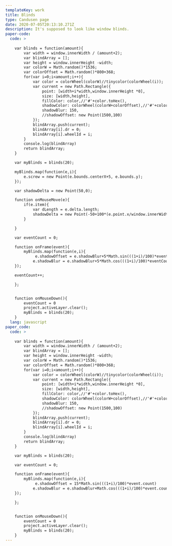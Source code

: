 ```yaml
---
templateKey: work
title: Blinds
type: Candusen page
date: 2020-07-05T20:13:10.271Z
description: It's supposed to look like window blinds.
paper-code:
  code: >
    
    var blinds = function(amount){
    	var width = window.innerWidth / (amount+2);
    	var blindArray = [];
    	var height = window.innerHeight -width;
    	var colorW = Math.random()*1536;
    	var colorOffset = Math.random()*800+368;
    	for(var i=0;i<amount;i++){
    		var color = colorWheel(colorW)//tinycolor(colorWheel(i));
    		var current = new Path.Rectangle({
    			point: [width+i*width,window.innerHeight *0],
    			size: [width,height],
    			fillColor: color,//'#'+color.toHex(),
    			shadowColor: colorWheel(colorW+colorOffset),//'#'+color.complement().toHex(),
    			shadowBlur: 150,
    			//shadowOffset: new Point(1500,100)
    		});
    		blindArray.push(current);
    		blindArray[i].dr = 0;
    		blindArray[i].wheelId = i;
    	}
    	console.log(blindArray)
    	return blindArray;
    }

    var myBlinds = blinds(20);

    myBlinds.map(function(e,i){
    	e.screw = new Point(e.bounds.centerX+5, e.bounds.y);
    });

    var shadowDelta = new Point(50,0);

    function onMouseMove(e){
    	if(e.item){
    		var dLength = e.delta.length;
    		shadowDelta = new Point(-50+100*(e.point.x/window.innerWidth),-50+100*(e.point.y/window.innerHeight));
    	}

    }

    var eventCount = 0;

    function onFrame(event){
    	myBlinds.map(function(e,i){
    		 e.shadowOffset = e.shadowBlur+5*Math.sin(((1+i)/100)*eventCount)
    		e.shadowBlur = e.shadowBlur+5*Math.cos(((1+i)/100)*eventCount)
    });

    eventCount++;

    };


    function onMouseDown(){
    	eventCount = 0
    	project.activeLayer.clear();
    	myBlinds = blinds(20);
    }
  lang: javascript
paper_code:
  code: >
    
    var blinds = function(amount){
    	var width = window.innerWidth / (amount+2);
    	var blindArray = [];
    	var height = window.innerHeight -width;
    	var colorW = Math.random()*1536;
    	var colorOffset = Math.random()*800+368;
    	for(var i=0;i<amount;i++){
    		var color = colorWheel(colorW)//tinycolor(colorWheel(i));
    		var current = new Path.Rectangle({
    			point: [width+i*width,window.innerHeight *0],
    			size: [width,height],
    			fillColor: color,//'#'+color.toHex(),
    			shadowColor: colorWheel(colorW+colorOffset),//'#'+color.complement().toHex(),
    			shadowBlur: 150,
    			//shadowOffset: new Point(1500,100)
    		});
    		blindArray.push(current);
    		blindArray[i].dr = 0;
    		blindArray[i].wheelId = i;
    	}
    	console.log(blindArray)
    	return blindArray;
    }

    var myBlinds = blinds(20);

    var eventCount = 0;

    function onFrame(event){
    	myBlinds.map(function(e,i){
    		 e.shadowOffset = 15*Math.sin(((1+i)/100)*event.count)
    		e.shadowBlur = e.shadowBlur+Math.cos(((1+i)/100)*event.count)
    });

    };


    function onMouseDown(){
    	eventCount = 0
    	project.activeLayer.clear();
    	myBlinds = blinds(20);
    }
---
```

